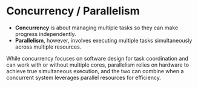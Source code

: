 # Concurrency / Parallelism

- **Concurrency** is about managing multiple tasks so they can make progress independently.
- **Parallelism**, however, involves executing multiple tasks simultaneously across multiple resources.

While concurrency focuses on software design for task coordination and can work with or without multiple cores, parallelism relies on hardware to achieve true simultaneous execution, and the two can combine when a concurrent system leverages parallel resources for efficiency.
